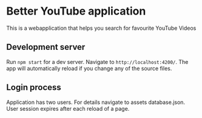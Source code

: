 # Better YouTube application

This is a webapplication that helps you search for favourite YouTube Videos

## Development server

Run `npm start` for a dev server. Navigate to `http://localhost:4200/`. The app will automatically reload if you change any of the source files.

## Login process

Application has two users. For details navigate to assets database.json.
User session expires after each reload of a page.
